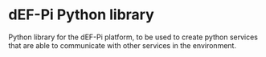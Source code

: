 # dEF-Pi Python library

Python library for the dEF-Pi platform, to be used to create python services that are able to communicate with other 
services in the environment.
